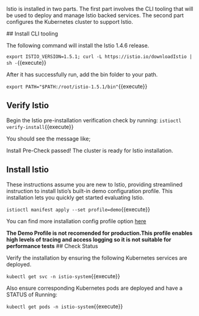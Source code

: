 Istio is installed in two parts. The first part involves the CLI tooling that will be used to deploy and manage Istio backed services. The second part configures the Kubernetes cluster to support Istio.

## Install CLI tooling

The following command will install the Istio 1.4.6 release.

`export ISTIO_VERSION=1.5.1; curl -L https://istio.io/downloadIstio | sh -`{{execute}}

After it has successfully run, add the bin folder to your path.

`export PATH="$PATH:/root/istio-1.5.1/bin"`{{execute}}

## Verify Istio

Begin the Istio pre-installation verification check by running:
`istioctl verify-install`{{execute}}

You should see the message like;

Install Pre-Check passed! The cluster is ready for Istio installation.

## Install Istio

These instructions assume you are new to Istio, providing streamlined instruction to install Istio’s built-in demo configuration profile. This installation lets you quickly get started evaluating Istio.

`istioctl manifest apply --set profile=demo`{{execute}}

You can find more installation config profile option [here](https://istio.io/docs/setup/additional-setup/config-profiles/)

<b>The Demo Profile is not recomended for production.This profile enables high levels of tracing and access logging so it is not suitable for performance tests</b>
## Check Status

Verify the installation by ensuring the following Kubernetes services are deployed.

`kubectl get svc -n istio-system`{{execute}}

Also ensure corresponding Kubernetes pods are deployed and have a STATUS of Running:

`kubectl get pods -n istio-system`{{execute}}